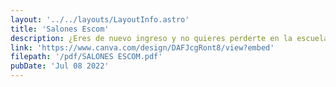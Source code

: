 ```yaml
---
layout: '../../layouts/LayoutInfo.astro'
title: 'Salones Escom'
description: ¿Eres de nuevo ingreso y no quieres perderte en la escuela? ¡Esto es para ti!.'
link: 'https://www.canva.com/design/DAFJcgRont8/view?embed'
filepath: '/pdf/SALONES ESCOM.pdf'
pubDate: 'Jul 08 2022'
---
```

